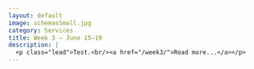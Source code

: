 ```yaml
---
layout: default
image: schemasSmall.jpg
category: Services
title: Week 3 – June 15–19
description: |
  <p class="lead">Test.<br/><a href="/week3/">Read more...</a></p>
---
```

